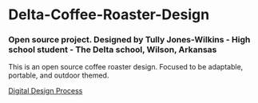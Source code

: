 # Delta-Coffee-Roaster-Design
  ### Open source project. Designed by Tully Jones-Wilkins - High school student - The Delta school, Wilson, Arkansas
   
This is an open source coffee roaster design. Focused to be adaptable, portable, and outdoor themed. 

[Digital Design Process](https://www.youtube.com/watch?v=QRO_J9fgrgA&feature=youtu.be)

